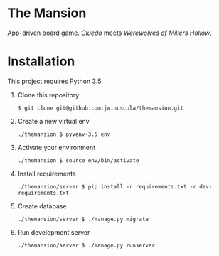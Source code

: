 # The Mansion
App-driven board game. *Cluedo* meets *Werewolves of Millers Hollow*.

# Installation

This project requires Python 3.5

  1. Clone this repository

      `$ git clone git@github.com:jminuscula/themansion.git`

  2. Create a new virtual env

      `./themansion $ pyvenv-3.5 env`

  3. Activate your environment

      `./themansion $ source env/bin/activate`

  4. Install requirements

      `./themansion/server $ pip install -r requirements.txt -r dev-requirements.txt`

  5. Create database

      `./themansion/server $ ./manage.py migrate`

  6. Run development server

      `./themansion/server $ ./manage.py runserver`
